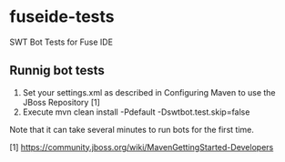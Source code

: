fuseide-tests
=============

SWT Bot Tests for Fuse IDE

## Runnig bot tests

1. Set your settings.xml as described in Configuring Maven to use the JBoss Repository [1]
2. Execute mvn clean install -Pdefault -Dswtbot.test.skip=false

Note that it can take several minutes to run bots for the first time.

[1] https://community.jboss.org/wiki/MavenGettingStarted-Developers